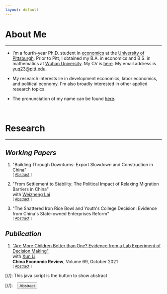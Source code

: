 ```yaml
---
layout: default
---
```

<!-- Google tag (gtag.js) -->
<script async src="https://www.googletagmanager.com/gtag/js?id=G-LX0YQPYJT2"></script>
<script>
  window.dataLayer = window.dataLayer || [];
  function gtag(){dataLayer.push(arguments);}
  gtag('js', new Date());

  gtag('config', 'G-LX0YQPYJT2');
</script>

# About Me
-------------------------------------------
- I’m a fourth-year Ph.D. student in [economics](https://econ.pitt.edu/) at the [University of Pittsburgh](https://www.pitt.edu/). Prior to Pitt, I obtained my B.A. in economics and B.S. in mathematics at [Wuhan University](https://www.whu.edu.cn/). My CV is [here](/assets/pdfs/CV.pdf). My email address is [yuq23@pitt.edu](mailto:yuq23@pitt.edu).

- My research interests lie in development economics, labor economics, and political economy. I'm also broadly interested in other applied research topics.

- The pronunciation of my name can be found [here](https://oluxiwen.github.io/pronouncing-chinese-names-guide/).
<br>

# Research
-------------------------------------------
## _Working Papers_
1. "Building Through Downturns: Export Slowdown and Construction in China" <br>
<small>[ <a href="#/" onclick="visib('land')">Abstract</a> ]</small>

    <div id="land" style="display: none; text-align: left; line-height: 1.5" >
           Construction projects are used to absorb unemployed workers during economic downturns in many countries. This paper studies how city governments in China use construction projects to respond to the mid-2010s export slowdown that caused a significant decline in manufacturing employment. I first document that cities more exposed to the export slowdown experienced an increase in construction employment, which increased the likelihood of city leaders being promoted. Meanwhile, cities led by leaders with stronger career incentives had greater boosts in construction employment. This increase in construction employment can be due to increased government land sales: (i) residential and commercial land sales bring real estate projects, and (ii) land sales revenue enables the government to finance more infrastructure projects. However, in the longer term, this land sales strategy is associated with housing oversupply and higher real estate risk.    
    <br><br/></div>

2. "From Settlement to Stability: The Political Impact of Relaxing Migration Barriers in China" <br>
with [Weizheng Lai](https://laiwz.github.io/) <br>
<small>[ <a href="#/" onclick="visib('hukou')">Abstract</a> ]</small>

    <div id="hukou" style="display: none; text-align: left; line-height: 1.5" >
           There are growing concerns that lax migration policy may undermine social stability. We study this issue by estimating the causal effect on labor unrest of China's recent reform to its internal migration institutions, which facilitated permanent settlement for migrants in small and medium sized cities. Using the reform's population cutoff rule as identifying variation, we find that the reform significantly reduced labor unrest. We suggest that one mechanism behind our finding is the enhancement of migrants' settlement intentions, which increases their dependence on the state and promotes more obedient behavior. Evidence shows that the reform raised the likelihood of migrants staying in their destinations. Through a novel causal mediation analysis, we find that heightened settlement intentions explain up to 27 percent of the reform's total effect on labor unrest. We find no evidence that the reform led to compositional changes among migrants, immediate deliveries of benefits to migrants, and tighter government social control. Our results highlight the influence of migration policy on stability by shaping migrants' prospects in their destinations.   
    <br><br/></div>

3. "The Shattered Iron Rice Bowl and Youth's College Decision: Evidence from China's State-owned Enterprises Reform" <br>
<small>[ <a href="#/" onclick="visib('soe-edu')">Abstract</a> ]</small>

    <div id="soe-edu" style="display: none; text-align: left; line-height: 1.5" >
    How would a public sector downsizing reform affect the educational investment of potential job market entrants? This paper empirically investigates this question through the lens of China's state-owned enterprises reform (SOE reform) starting in 1998, which led to a substantial reduction in SOE employment. Leveraging regional and cohort variations in the SOE reform, my difference-in-differences estimate shows that the SOE reform significantly increases the likelihood of high school graduates obtaining a college degree. I provide evidence that this increase in college attainment after the reform can be attributed to the SOE reform's impact on increasing the likelihood of college graduates being employed and the college wage premium. Furthermore, the increase in college graduates’ likelihood of being employed is observed in both the state and non-state sectors, while the increase in the college wage premium is primarily attributed to the non-state sector. 
    <br><br/></div>

## _Publication_
1. ["Are More Children Better than One? Evidence from a Lab Experiment of Decision Making"](https://www.sciencedirect.com/science/article/pii/S1043951X21000717#:~:text=They%20found%20out%20that%20only,not%20be%20a%20good%20representative.) <br>
with [Xun Li](https://sites.google.com/site/xlihomepage/) <br>
**China Economic Review**, Volume 69, October 2021 <br>
<small>[ <a href="#/" onclick="visib('children')">Abstract</a> ]</small>

    <div id="children" style="display: none; text-align: left; line-height: 1.5" >
    This paper examines the impacts of siblings on people's social preference, risk attitude and time preference with a data set from a large-scale lab experiment. Employing the variation of fine rates under One-Child Policy for excess birth in different regions as instrument to address the endogeneity of whether having siblings, we find that sibling's role mainly focuses on shaping people's social preference that subjects with siblings demand less as responders in ultimatum game and behave more cooperatively in sequential prisoner's dilemma. This conclusion survives through several robustness checks. Our further result suggests that more sibling interactions and less parental expectations are two potential mechanisms through which siblings play a role in making people more prosocial. Our findings point to a positive externality along with Two-Child Policy which is widely neglected in both policy evaluation and relevant theory such as quantity-quality theory, and provide implications for the fertility policy such as the recent Three-Child Policy in China and beyond.
    <br><br/></div>




[//]: This java script is the button to show abstract
<script>
 function visib(id) {
  var x = document.getElementById(id);
  if (x.style.display === "block") {
    x.style.display = "none";
  } else {
    x.style.display = "block";
  }
}
</script>

[//]:&emsp;<button onclick="visib('polariz')" class="btn btn--inverse btn--small">Abstract</button>
